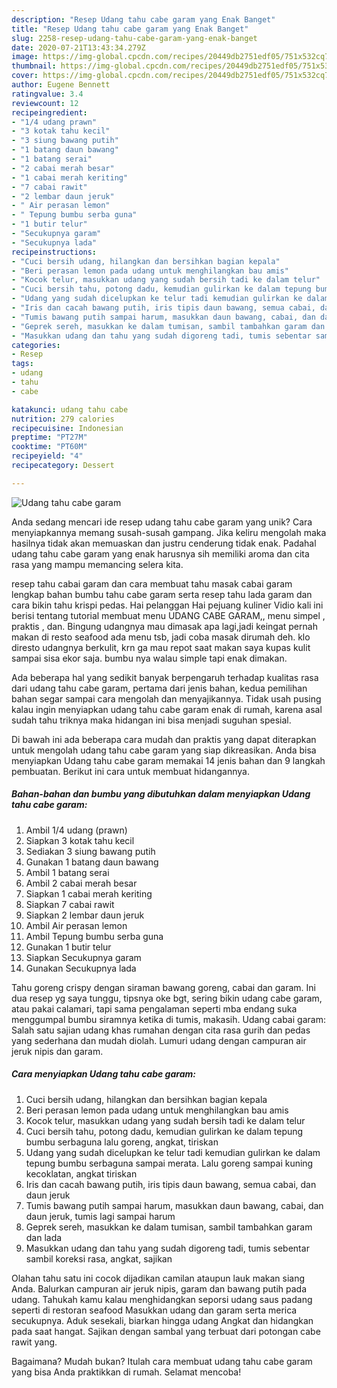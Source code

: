 ```yaml
---
description: "Resep Udang tahu cabe garam yang Enak Banget"
title: "Resep Udang tahu cabe garam yang Enak Banget"
slug: 2258-resep-udang-tahu-cabe-garam-yang-enak-banget
date: 2020-07-21T13:43:34.279Z
image: https://img-global.cpcdn.com/recipes/20449db2751edf05/751x532cq70/udang-tahu-cabe-garam-foto-resep-utama.jpg
thumbnail: https://img-global.cpcdn.com/recipes/20449db2751edf05/751x532cq70/udang-tahu-cabe-garam-foto-resep-utama.jpg
cover: https://img-global.cpcdn.com/recipes/20449db2751edf05/751x532cq70/udang-tahu-cabe-garam-foto-resep-utama.jpg
author: Eugene Bennett
ratingvalue: 3.4
reviewcount: 12
recipeingredient:
- "1/4 udang prawn"
- "3 kotak tahu kecil"
- "3 siung bawang putih"
- "1 batang daun bawang"
- "1 batang serai"
- "2 cabai merah besar"
- "1 cabai merah keriting"
- "7 cabai rawit"
- "2 lembar daun jeruk"
- " Air perasan lemon"
- " Tepung bumbu serba guna"
- "1 butir telur"
- "Secukupnya garam"
- "Secukupnya lada"
recipeinstructions:
- "Cuci bersih udang, hilangkan dan bersihkan bagian kepala"
- "Beri perasan lemon pada udang untuk menghilangkan bau amis"
- "Kocok telur, masukkan udang yang sudah bersih tadi ke dalam telur"
- "Cuci bersih tahu, potong dadu, kemudian gulirkan ke dalam tepung bumbu serbaguna lalu goreng, angkat, tiriskan"
- "Udang yang sudah dicelupkan ke telur tadi kemudian gulirkan ke dalam tepung bumbu serbaguna sampai merata. Lalu goreng sampai kuning kecoklatan, angkat tiriskan"
- "Iris dan cacah bawang putih, iris tipis daun bawang, semua cabai, dan daun jeruk"
- "Tumis bawang putih sampai harum, masukkan daun bawang, cabai, dan daun jeruk, tumis lagi sampai harum"
- "Geprek sereh, masukkan ke dalam tumisan, sambil tambahkan garam dan lada"
- "Masukkan udang dan tahu yang sudah digoreng tadi, tumis sebentar sambil koreksi rasa, angkat, sajikan"
categories:
- Resep
tags:
- udang
- tahu
- cabe

katakunci: udang tahu cabe 
nutrition: 279 calories
recipecuisine: Indonesian
preptime: "PT27M"
cooktime: "PT60M"
recipeyield: "4"
recipecategory: Dessert

---
```



![Udang tahu cabe garam](https://img-global.cpcdn.com/recipes/20449db2751edf05/751x532cq70/udang-tahu-cabe-garam-foto-resep-utama.jpg)

Anda sedang mencari ide resep udang tahu cabe garam yang unik? Cara menyiapkannya memang susah-susah gampang. Jika keliru mengolah maka hasilnya tidak akan memuaskan dan justru cenderung tidak enak. Padahal udang tahu cabe garam yang enak harusnya sih memiliki aroma dan cita rasa yang mampu memancing selera kita.

resep tahu cabai garam dan cara membuat tahu masak cabai garam lengkap bahan bumbu tahu cabe garam serta resep tahu lada garam dan cara bikin tahu krispi pedas. Hai pelanggan Hai pejuang kuliner Vidio kali ini berisi tentang tutorial membuat menu UDANG CABE GARAM,, menu simpel , praktis , dan. Bingung udangnya mau dimasak apa lagi,jadi keingat pernah makan di resto seafood ada menu tsb, jadi coba masak dirumah deh. klo diresto udangnya berkulit, krn ga mau repot saat makan saya kupas kulit sampai sisa ekor saja. bumbu nya walau simple tapi enak dimakan.

Ada beberapa hal yang sedikit banyak berpengaruh terhadap kualitas rasa dari udang tahu cabe garam, pertama dari jenis bahan, kedua pemilihan bahan segar sampai cara mengolah dan menyajikannya. Tidak usah pusing kalau ingin menyiapkan udang tahu cabe garam enak di rumah, karena asal sudah tahu triknya maka hidangan ini bisa menjadi suguhan spesial.


Di bawah ini ada beberapa cara mudah dan praktis yang dapat diterapkan untuk mengolah udang tahu cabe garam yang siap dikreasikan. Anda bisa menyiapkan Udang tahu cabe garam memakai 14 jenis bahan dan 9 langkah pembuatan. Berikut ini cara untuk membuat hidangannya.

<!--inarticleads1-->

##### Bahan-bahan dan bumbu yang dibutuhkan dalam menyiapkan Udang tahu cabe garam:

1. Ambil 1/4 udang (prawn)
1. Siapkan 3 kotak tahu kecil
1. Sediakan 3 siung bawang putih
1. Gunakan 1 batang daun bawang
1. Ambil 1 batang serai
1. Ambil 2 cabai merah besar
1. Siapkan 1 cabai merah keriting
1. Siapkan 7 cabai rawit
1. Siapkan 2 lembar daun jeruk
1. Ambil  Air perasan lemon
1. Ambil  Tepung bumbu serba guna
1. Gunakan 1 butir telur
1. Siapkan Secukupnya garam
1. Gunakan Secukupnya lada


Tahu goreng crispy dengan siraman bawang goreng, cabai dan garam. Ini dua resep yg saya tunggu, tipsnya oke bgt, sering bikin udang cabe garam, atau pakai calamari, tapi sama pengalaman seperti mba endang suka menggumpal bumbu siramnya ketika di tumis, makasih. Udang cabai garam: Salah satu sajian udang khas rumahan dengan cita rasa gurih dan pedas yang sederhana dan mudah diolah. Lumuri udang dengan campuran air jeruk nipis dan garam. 

<!--inarticleads2-->

##### Cara menyiapkan Udang tahu cabe garam:

1. Cuci bersih udang, hilangkan dan bersihkan bagian kepala
1. Beri perasan lemon pada udang untuk menghilangkan bau amis
1. Kocok telur, masukkan udang yang sudah bersih tadi ke dalam telur
1. Cuci bersih tahu, potong dadu, kemudian gulirkan ke dalam tepung bumbu serbaguna lalu goreng, angkat, tiriskan
1. Udang yang sudah dicelupkan ke telur tadi kemudian gulirkan ke dalam tepung bumbu serbaguna sampai merata. Lalu goreng sampai kuning kecoklatan, angkat tiriskan
1. Iris dan cacah bawang putih, iris tipis daun bawang, semua cabai, dan daun jeruk
1. Tumis bawang putih sampai harum, masukkan daun bawang, cabai, dan daun jeruk, tumis lagi sampai harum
1. Geprek sereh, masukkan ke dalam tumisan, sambil tambahkan garam dan lada
1. Masukkan udang dan tahu yang sudah digoreng tadi, tumis sebentar sambil koreksi rasa, angkat, sajikan


Olahan tahu satu ini cocok dijadikan camilan ataupun lauk makan siang Anda. Balurkan campuran air jeruk nipis, garam dan bawang putih pada udang. Tahukah kamu kalau menghidangkan seporsi udang saus padang seperti di restoran seafood Masukkan udang dan garam serta merica secukupnya. Aduk sesekali, biarkan hingga udang Angkat dan hidangkan pada saat hangat. Sajikan dengan sambal yang terbuat dari potongan cabe rawit yang. 

Bagaimana? Mudah bukan? Itulah cara membuat udang tahu cabe garam yang bisa Anda praktikkan di rumah. Selamat mencoba!

